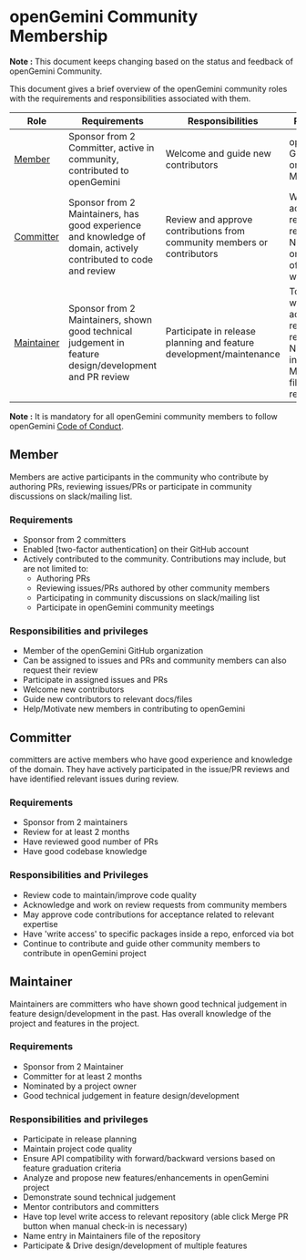
# openGemini Community Membership

**Note :** This document keeps changing based on the status and feedback of openGemini Community.

This document gives a brief overview of the openGemini community roles with the requirements and responsibilities associated with them.

| Role | Requirements | Responsibilities | Privileges |
| -----| ---------------- | ------------ | -------|
| [Member](#member) | Sponsor from 2 Committer, active in community, contributed to openGemini | Welcome and guide new contributors | openGemini GitHub organization Member |
| [Committer](#Committer) | Sponsor from 2 Maintainers, has good experience and knowledge of domain, actively contributed to code and review  | Review and approve contributions from community members or contributors | Write access in relevant repository. Name entry on the official website |
| [Maintainer](#maintainer) | Sponsor from 2 Maintainers, shown good technical judgement in feature design/development and PR review | Participate in release planning and feature development/maintenance | Top level write access to relevant repository. Name entry in Maintainers file of the repository |


**Note :** It is mandatory for all openGemini community members to follow openGemini [Code of Conduct](./code_of_conduct.md).

## Member

Members are active participants in the community who contribute by authoring PRs,
reviewing issues/PRs or participate in community discussions on slack/mailing list.


### Requirements

- Sponsor from 2 committers
- Enabled [two-factor authentication] on their GitHub account
- Actively contributed to the community. Contributions may include, but are not limited to:
    - Authoring PRs
    - Reviewing issues/PRs authored by other community members
    - Participating in community discussions on slack/mailing list
    - Participate in openGemini community meetings


### Responsibilities and privileges

- Member of the openGemini GitHub organization
- Can be assigned to issues and PRs and community members can also request their review
- Participate in assigned issues and PRs
- Welcome new contributors
- Guide new contributors to relevant docs/files
- Help/Motivate new members in contributing to openGemini

## Committer

committers are active members who have good experience and knowledge of the domain.
They have actively participated in the issue/PR reviews and have identified relevant issues during review.


### Requirements

- Sponsor from 2 maintainers
- Review for at least 2 months
- Have reviewed good number of PRs
- Have good codebase knowledge


### Responsibilities and Privileges

- Review code to maintain/improve code quality
- Acknowledge and work on review requests from community members
- May approve code contributions for acceptance related to relevant expertise
- Have 'write access' to specific packages inside a repo, enforced via bot
- Continue to contribute and guide other community members to contribute in openGemini project

## Maintainer

Maintainers are committers who have shown good technical judgement in feature design/development in the past.
Has overall knowledge of the project and features in the project.

### Requirements

- Sponsor from 2 Maintainer
- Committer for at least 2 months
- Nominated by a project owner
- Good technical judgement in feature design/development

### Responsibilities and privileges

- Participate in release planning
- Maintain project code quality
- Ensure API compatibility with forward/backward versions based on feature graduation criteria
- Analyze and propose new features/enhancements in openGemini project
- Demonstrate sound technical judgement
- Mentor contributors and committers
- Have top level write access to relevant repository (able click Merge PR button when manual check-in is necessary)
- Name entry in Maintainers file of the repository
- Participate & Drive design/development of multiple features
